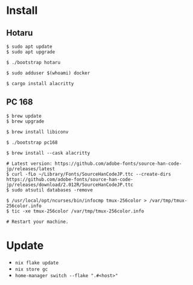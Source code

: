 # Install

## Hotaru

```
$ sudo apt update
$ sudo apt upgrade

$ ./bootstrap hotaru

$ sudo adduser $(whoami) docker

$ cargo install alacritty
```

## PC 168

```
$ brew update
$ brew upgrade

$ brew install libiconv

$ ./bootstrap pc168

$ brew install --cask alacritty

# Latest version: https://github.com/adobe-fonts/source-han-code-jp/releases/latest
$ curl -fLo ~/Library/Fonts/SourceHanCodeJP.ttc --create-dirs https://github.com/adobe-fonts/source-han-code-jp/releases/download/2.012R/SourceHanCodeJP.ttc
$ sudo atsutil databases -remove

$ /usr/local/opt/ncurses/bin/infocmp tmux-256color > /var/tmp/tmux-256color.info
$ tic -xe tmux-256color /var/tmp/tmux-256color.info

# Restart your machine.
```

# Update

* `nix flake update`
* `nix store gc`
* `home-manager switch --flake ".#<host>"`
